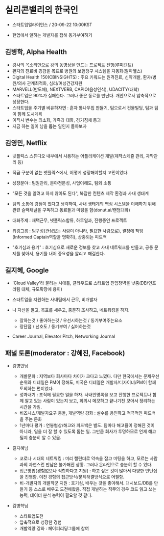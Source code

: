 # 실리콘밸리의 한국인

- 스타트업얼라이언스 / 20-09-22 10:00KST

- 현업에서 일하는 개발자를 접해 동기부여하기



## 김병학, Alpha Health

- 강사의 목소리만으로 강의 동영상을 만드는 프로젝트 진행(루미넨트)
- 환자의 진료비 경감을 목표로 병원의 보험청구 시스템을 자동화(알파헬스)
- Digital Health 150(CBINSIGHTS) : 주요 키워드는 원격진료, 신약개발, 환자/병원/의사 관계최적화, 심리/여성건강지원
- MARVELL(반도체), NEXTVERB, CAPIO(음성인식), UDACITY(대학)
- 스타트업은 90%가 실패한다. 그러나 좋은 동료를 만난다. 개인으로서 압축적으로 성장한다.
- 스타트업을 주기별 비유하자면 : 혼자 통나무집 만들기, 팀으로서 건물빌딩, 팀과 팀이 함께 도시계획
- 이직시 변수는 최소화, 가족과 대화, 경기침체 통과
- 지금 하는 일이 남을 돕는 일인지 돌아보자



## 김영민, Netflix

- 넷플릭스 스튜디오 내부에서 사용하는 어플리케이션 개발(제작스케쥴 관리, 자막관리 등)
- 직급 구분이 없는 넷플릭스에서, 어떻게 성장해야할지 고민이었다.
- 성장분야 : 팀원관리, 분야전문성, 사업이해도, 팀외 소통
- "모든 것을 알려고 하지 않아도 된다", 복잡한 컨텐츠 제작 환경과 사내 생태계
- 팀외 소통에 강점이 있다고 생각하여, 사내 생태계의 핵심 시스템을 이해하기 위해 관련 슬랙채널을 구독하고 동료들과 미팅을 함(donut.ai/랜덤대화)
- 대화주제 : 재택근무, 넷플릭스합류, 하루일과, 진행중인 프로젝트
- 워킹그룹 : 팀구성(관심있는 사람이 아니라, 필요한 사람으로), 결정에 책임(Informed Captain역할을 명확히), 상충되는 피드백

- "호기심과 용기" : 호기심으로 새로운 정보를 찾고 사내 네트워크를 만들고, 공통 문제를 찾아서, 용기를 내어 중요성을 알리고 해결한다.



## 길지혜, Google

- 'Cloud Valley'라 불리는 시애틀, 클라우드로 스타트업 진입장벽을 낮춤(DB/인프라팀 대체, 규모확장에 용이)

- 스타트업을 지원하는 사내팀에서 근무, 비개발자
- 나 자신을 알고, 목표를 세우고, 충분히 조사하고, 네트워킹을 하자.
  - 잘하는것 / 좋아하는것 / 우선시하는것 / 동기부여주는요소
  - 장단점 / 선호도 / 동기부여 / 싫어하는것
- Career Journal, Elevator Pitch, Networking Journal



## 패널 토론(moderator : 강혜진, Facebook)

- 김영민님
  - 개발문화 : 지역보다 회사마다 차이가 크다고 느꼈다. 다만 한국에서는 문제우선순위와 디테일은 PM이 정해도, 미국은 디테일은 개발자/디자이너/PM이 함께 토의하는 편이었다.
  - 성과내기 : 조직에 필요한 일을 하자. 사내인명록을 보고 진행한 프로젝트나 함께 알고 있는 사람이 있는지 보고, 회의시 메모하고 끝나기전 모아서 정리하는 시간을 가짐.
  - 비즈니스/개발자요구 충돌, 개발역량 강화 : 실수를 용인하고 적극적인 피드백을 주는 문화
  - 1년마다 평가 : 연봉협상/해고와 피드백은 별도. 팀마다 해고율이 정해진 것이 아니라, 일을 더 잘 할 수 있도록 돕는 일. 그만큼 회사가 투명하므로 언제 해고될지 충분히 알 수 있음.

- 길지혜님
  - 코로나 시대의 네트워킹 : 미리 캘린더로 약속을 잡고 미팅을 하고, 모르는 사람과의 자연스런 만남은 불가해진 상황. 그러나 온라인으로 충분히 할 수 있다.
  - 접근방법(경험없으나 적합하다고 지원) : 하고 싶은 것이 많아서 다양한 인턴십을 진행함.  이전 경험의 접근방식/문제해결방식으로 어필함.
  - 비-개발자의 개발직군 지원 : 호기심, 배우는 것을 좋아해서. 대시보드/DB를 만들기 등 스스로 배우고 도전해왔음. 직접 개발하는 직무의 경우 코드 읽고 쓰는 능력, 데이터 분석 능력이 필요할 것 같다.
- 김병학님
  - 스타트업도전
  - 압축적으로 성장한 경험
  - 개발역량 강화 : 페이퍼리딩그룹에 참여

